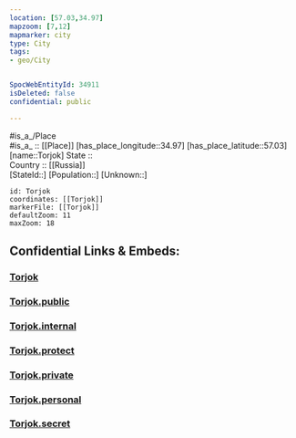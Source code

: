 ```yaml
---
location: [57.03,34.97] 
mapzoom: [7,12] 
mapmarker: city 
type: City
tags:
- geo/City


SpocWebEntityId: 34911
isDeleted: false
confidential: public

---
```

#is_a_/Place  
#is_a_ :: [[Place]] 
[has_place_longitude::34.97] 
[has_place_latitude::57.03] 
[name::Torjok] 
State ::  
Country :: [[Russia]]  
[StateId::] 
[Population::] 
[Unknown::] 


```leaflet
id: Torjok
coordinates: [[Torjok]] 
markerFile: [[Torjok]] 
defaultZoom: 11 
maxZoom: 18
```


## Confidential Links & Embeds: 

### [Torjok](/_Standards/Earth/Continent/Europe/Europe~East/Russia/Russia~Central/Tver_Oblast/City/Torjok.md) 

### [Torjok.public](/_public/Earth/Continent/Europe/Europe~East/Russia/Russia~Central/Tver_Oblast/City/Torjok.public.md) 

### [Torjok.internal](/_internal/Earth/Continent/Europe/Europe~East/Russia/Russia~Central/Tver_Oblast/City/Torjok.internal.md) 

### [Torjok.protect](/_protect/Earth/Continent/Europe/Europe~East/Russia/Russia~Central/Tver_Oblast/City/Torjok.protect.md) 

### [Torjok.private](/_private/Earth/Continent/Europe/Europe~East/Russia/Russia~Central/Tver_Oblast/City/Torjok.private.md) 

### [Torjok.personal](/_personal/Earth/Continent/Europe/Europe~East/Russia/Russia~Central/Tver_Oblast/City/Torjok.personal.md) 

### [Torjok.secret](/_secret/Earth/Continent/Europe/Europe~East/Russia/Russia~Central/Tver_Oblast/City/Torjok.secret.md)

